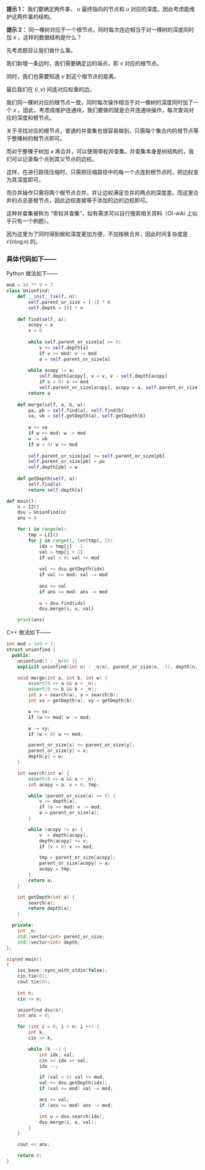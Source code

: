 **提示 1：** 我们要确定两件事， $u$ 最终指向的节点和 $u$ 对应的深度。因此考虑能维护这两件事的结构。

**提示 2：** 同一棵树对应于一个根节点，同时每次连边相当于对一棵树的深度同时加 $x$ ，这样的数据结构是什么？

先考虑题目让我们做什么事。

我们新增一条边时，我们需要确定边的端点，即 $v$ 对应的根节点。

同时，我们也需要知道 $v$ 到这个根节点的距离。

最后我们在 $(i,v)$ 间连对应权重的边。

我们同一棵树对应的根节点一致，同时每次操作相当于对一棵树的深度同时加了一个 $x$ 。因此，考虑成维护连通块，我们要做的就是合并连通块操作，每次查询对应的深度和根节点。

关于寻找对应的根节点，普通的并查集也很容易做到，只需每个集合内的根节点等于整棵树的根节点即可。

而对于整棵子树加 $x$ 再合并，可以使用带权并查集。并查集本身是树结构的，我们可以记录每个点到其父节点的边权。

这样，在进行路径压缩时，只需把压缩路径中的每一个点连到根节点时，把边权变为其深度即可。

而合并操作只需将两个根节点合并，并让边权满足合并的两点的深度差。而这里合并的点总是根节点，因此边权直接等于添加的边的边权即可。

这种并查集被称为 “带权并查集”，如有需求可以自行搜索相关资料（OI-wiki 上似乎只有一个例题）。

因为这里为了同时得到根和深度更加方便，不加按秩合并，因此时间复杂度是 $\mathcal{O}(n\log n)$ 的。

### 具体代码如下——

Python 做法如下——

```Python []
mod = 10 ** 9 + 7
class UnionFind:
    def __init__(self, n):
        self.parent_or_size = [-1] * n
        self.depth = [0] * n
 
    def find(self, a):
        acopy = a
        v = 0
        
        while self.parent_or_size[a] >= 0:
            v += self.depth[a]
            if v >= mod: v -= mod
            a = self.parent_or_size[a]
        
        while acopy != a:
            self.depth[acopy], v = v, v - self.depth[acopy]
            if v < 0: v += mod
            self.parent_or_size[acopy], acopy = a, self.parent_or_size[acopy]
        return a
 
    def merge(self, a, b, w):
        pa, pb = self.find(a), self.find(b)
        va, vb = self.getDepth(a), self.getDepth(b)
        
        w += va
        if w >= mod: w -= mod
        w -= vb
        if w < 0: w += mod
        
        self.parent_or_size[pa] += self.parent_or_size[pb]
        self.parent_or_size[pb] = pa
        self.depth[pb] = w
 
    def getDepth(self, a):
        self.find(a)
        return self.depth[a]

def main():
    n = II()
    dsu = UnionFind(n)
    ans = 0

    for i in range(n):
        tmp = LII()
        for j in range(1, len(tmp), 2):
            idx = tmp[j] - 1
            val = tmp[j + 1]
            if val < 0: val += mod
            
            val += dsu.getDepth(idx)
            if val >= mod: val -= mod
            
            ans += val
            if ans >= mod: ans -= mod
            
            u = dsu.find(idx)
            dsu.merge(i, u, val)

    print(ans)
```

C++ 做法如下——

```cpp []
int mod = 1e9 + 7;
struct unionfind {
  public:
    unionfind() : _n(0) {}
    explicit unionfind(int n) : _n(n), parent_or_size(n, -1), depth(n, 0) {}

    void merge(int a, int b, int w) {
        assert(0 <= a && a < _n);
        assert(0 <= b && b < _n);
        int x = search(a), y = search(b);
        int vx = getDepth(a), vy = getDepth(b);

        w += vx;
        if (w >= mod) w -= mod;

        w -= vy;
        if (w < 0) w += mod;

        parent_or_size[x] += parent_or_size[y];
        parent_or_size[y] = x;
        depth[y] = w;
    }

    int search(int a) {
        assert(0 <= a && a < _n);
        int acopy = a, v = 0, tmp;

        while (parent_or_size[a] >= 0) {
            v += depth[a];
            if (v >= mod) v -= mod;
            a = parent_or_size[a];
        }

        while (acopy != a) {
            v -= depth[acopy];
            depth[acopy] += v;
            if (v < 0) v += mod;

            tmp = parent_or_size[acopy];
            parent_or_size[acopy] = a;
            acopy = tmp;
        }
        return a;
    }

    int getDepth(int a) {
        search(a);
        return depth[a];
    }

  private:
    int _n;
    std::vector<int> parent_or_size;
    std::vector<int> depth;
};

signed main()
{
    ios_base::sync_with_stdio(false);
    cin.tie(0);
    cout.tie(0);
    
    int n;
    cin >> n;

    unionfind dsu(n);
    int ans = 0;

    for (int i = 0; i < n; i ++) {
        int k;
        cin >> k;

        while (k --) {
            int idx, val;
            cin >> idx >> val;
            idx --;

            if (val < 0) val += mod;
            val += dsu.getDepth(idx);
            if (val >= mod) val -= mod;

            ans += val;
            if (ans >= mod) ans -= mod;

            int u = dsu.search(idx);
            dsu.merge(i, u, val);
        }
    }

    cout << ans;

    return 0;
}
``` 